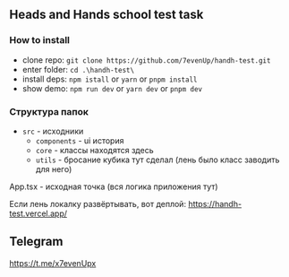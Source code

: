 ## Heads and Hands school test task

### How to install

- clone repo: `git clone https://github.com/7evenUp/handh-test.git`
- enter folder: `cd .\handh-test\`
- install deps: `npm istall` or `yarn` or `pnpm install`
- show demo: `npm run dev` or `yarn dev` or `pnpm dev`

### Структура папок
- `src` - исходники
   - `components` - ui история
   - `core` - классы находятся здесь
   - `utils` - бросание кубика тут сделал (лень было класс заводить для него)
   
App.tsx - исходная точка (вся логика приложения тут)

Если лень локалку развёртывать, вот деплой: https://handh-test.vercel.app/

## Telegram

https://t.me/x7evenUpx
